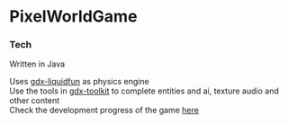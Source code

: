 # PixelWorldGame



### Tech<br>
Written in Java<br>

Uses [gdx-liquidfun](https://github.com/finnstr/gdx-liquidfun-extension) as physics engine<br>
Use the tools in [gdx-toolkit](https://github.com/Xi-You/gdx-toolkit) to complete entities and ai, texture audio and other content<br>
Check the development progress of the game [here](https://trello.com/b/9PyBvsjK/pixel-world) <br>